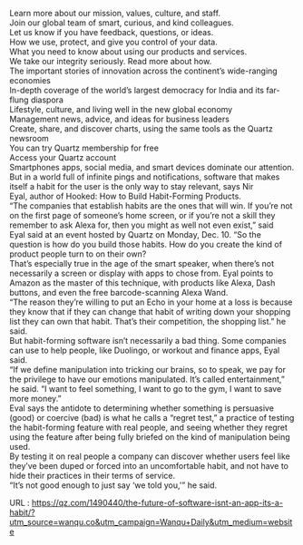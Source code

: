   Learn more about our mission, values, culture, and staff.  
    Join our global team of smart, curious, and kind colleagues.  
    Let us know if you have feedback, questions, or ideas.  
    How we use, protect, and give you control of your data.  
    What you need to know about using our products and services.  
    We take our integrity seriously. Read more about how.  
    The important stories of innovation across the continent’s wide-ranging economies  
    In-depth coverage of the world’s largest democracy for India and its far-flung diaspora  
    Lifestyle, culture, and living well in the new global economy  
    Management news, advice, and ideas for business leaders  
    Create, share, and discover charts, using the same tools as the Quartz newsroom  
    You can try Quartz membership for free  
    Access your Quartz account  
    Smartphones apps, social media, and smart devices dominate our attention. But in a world full of infinite pings and notifications, software that makes itself a habit for the user is the only way to stay relevant, says Nir Eyal, author of Hooked: How to Build Habit-Forming Products.  
    “The companies that establish habits are the ones that will win. If you’re not on the first page of someone’s home screen, or if you’re not a skill they remember to ask Alexa for, then you might as well not even exist,” said Eyal said at an event hosted by Quartz on Monday, Dec. 10. “So the question is how do you build those habits. How do you create the kind of product people turn to on their own?  
    That’s especially true in the age of the smart speaker, when there’s not necessarily a screen or display with apps to chose from. Eyal points to Amazon as the master of this technique, with products like Alexa, Dash buttons, and even the free barcode-scanning Alexa Wand.  
    “The reason they’re willing to put an Echo in your home at a loss is because they know that if they can change that habit of writing down your shopping list they can own that habit. That’s their competition, the shopping list.” he said.  
    But habit-forming software isn’t necessarily a bad thing. Some companies can use to help people, like Duolingo, or workout and finance apps, Eyal said.  
    “If we define manipulation into tricking our brains, so to speak, we pay for the privilege to have our emotions manipulated. It’s called entertainment,” he said. “I want to feel something, I want to go to the gym, I want to save more money.”  
    Eval says the antidote to determining whether something is persuasive (good) or coercive (bad) is what he calls a “regret test,” a practice of testing the habit-forming feature with real people, and seeing whether they regret using the feature after being fully briefed on the kind of manipulation being used.  
    By testing it on real people a company can discover whether users feel like they’ve been duped or forced into an uncomfortable habit, and not have to hide their practices in their terms of service.  
    “It’s not good enough to just say ‘we told you,'” he said.  
    
  URL : https://qz.com/1490440/the-future-of-software-isnt-an-app-its-a-habit/?utm_source=wanqu.co&utm_campaign=Wanqu+Daily&utm_medium=website